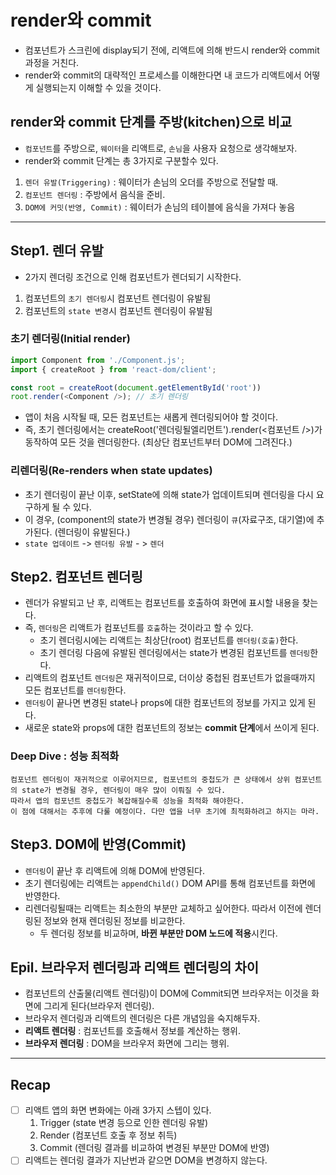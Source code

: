 # render와 commit
- 컴포넌트가 스크린에 display되기 전에, 리액트에 의해 반드시 render와 commit 과정을 거친다.
- render와 commit의 대략적인 프로세스를 이해한다면 내 코드가 리액트에서 어떻게 실행되는지 이해할 수 있을 것이다.

## render와 commit 단계를 주방(kitchen)으로 비교
- `컴포넌트`를 주방으로, `웨이터`을 리액트로, `손님`을 사용자 요청으로 생각해보자.
- render와 commit 단계는 총 3가지로 구분할수 있다.
1. `렌더 유발(Triggering)` : 웨이터가 손님의 오더를 주방으로 전달할 때.
2. `컴포넌트 렌더링` : 주방에서 음식을 준비.
3. `DOM에 커밋(반영, Commit)` : 웨이터가 손님의 테이블에 음식을 가져다 놓음

---

## Step1. 렌더 유발
- 2가지 렌더링 조건으로 인해 컴포넌트가 렌더되기 시작한다.
1. 컴포넌트의 `초기 렌더링`시 컴포넌트 렌더링이 유발됨
2. 컴포넌트의 `state 변경`시 컴포넌트 렌더링이 유발됨

### 초기 렌더링(Initial render) 
```js
import Component from './Component.js';
import { createRoot } from 'react-dom/client';

const root = createRoot(document.getElementById('root'))
root.render(<Component />); // 초기 렌더링
```
- 앱이 처음 시작될 때, 모든 컴포넌트는 새롭게 렌더링되어야 할 것이다.
- 즉, 초기 렌더링에서는 createRoot('렌더링될엘리먼트').render(<컴포넌트 />)가 동작하여 모든 것을 렌더링한다. (최상단 컴포넌트부터 DOM에 그려진다.)

### 리렌더링(Re-renders when state updates)
- 초기 렌더링이 끝난 이후, setState에 의해 state가 업데이트되며 렌더링을 다시 요구하게 될 수 있다.
- 이 경우, (component의 state가 변경될 경우) 렌더링이 `큐`(자료구조, 대기열)에 추가된다. (렌더링이 유발된다.)
- `state 업데이트` -> `렌더링 유발` - > `렌더`

## Step2. 컴포넌트 렌더링
- 렌더가 유발되고 난 후, 리액트는 컴포넌트를 호출하여 화면에 표시할 내용을 찾는다.
- 즉, `렌더링`은 리액트가 컴포넌트를 `호출`하는 것이라고 할 수 있다.
  - 초기 렌더링시에는 리액트는 최상단(root) 컴포넌트를 `렌더링(호출)`한다.
  - 초기 렌더링 다음에 유발된 렌더링에서는 state가 변경된 컴포넌트를 `렌더링`한다.
- 리액트의 컴포넌트 `렌더링`은 재귀적이므로, 더이상 중첩된 컴포넌트가 없을때까지 모든 컴포넌트를 `렌더링`한다.
- `렌더링`이 끝나면 변경된 state나 props에 대한 컴포넌트의 정보를 가지고 있게 된다.
- 새로운 state와 props에 대한 컴포넌트의 정보는 **commit 단계**에서 쓰이게 된다.

### Deep Dive : 성능 최적화
```
컴포넌트 렌더링이 재귀적으로 이루어지므로, 컴포넌트의 중첩도가 큰 상태에서 상위 컴포넌트의 state가 변경될 경우, 렌더링이 매우 많이 이뤄질 수 있다.
따라서 앱의 컴포넌트 중첩도가 복잡해질수록 성능을 최적화 해야한다.
이 점에 대해서는 추후에 다룰 예정이다. 다만 앱을 너무 초기에 최적화하려고 하지는 마라.
```

## Step3. DOM에 반영(Commit)
- `렌더링`이 끝난 후 리액트에 의해 DOM에 반영된다.
- 초기 렌더링에는 리액트는 `appendChild()` DOM API를 통해 컴포넌트를 화면에 반영한다.
- 리렌더링될때는 리액트는 최소한의 부분만 교체하고 싶어한다. 따라서 이전에 렌더링된 정보와 현재 렌더링된 정보를 비교한다.
  - 두 렌더링 정보를 비교하며, **바뀐 부분만 DOM 노드에 적용**시킨다.

## Epil. 브라우저 렌더링과 리액트 렌더링의 차이
- 컴포넌트의 산출물(리액트 렌더링)이 DOM에 Commit되면 브라우저는 이것을 화면에 그리게 된다(브라우저 렌더링).
- 브라우저 렌더링과 리액트의 렌더링은 다른 개념임을 숙지해두자.
- **리액트 렌더링** : 컴포넌트를 호출해서 정보를 계산하는 행위.
- **브라우저 렌더링** : DOM을 브라우저 화면에 그리는 행위.

--- 

## Recap
- [ ] 리액트 앱의 화면 변화에는 아래 3가지 스텝이 있다.
  1. Trigger (state 변경 등으로 인한 렌더링 유발)
  2. Render (컴포넌트 호출 후 정보 취득)
  3. Commit (렌더링 결과를 비교하여 변경된 부분만 DOM에 반영)
- [ ] 리액트는 렌더링 결과가 지난번과 같으면 DOM을 변경하지 않는다.